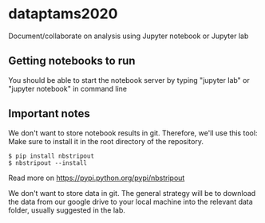 # dataptams2020

Document/collaborate on analysis using Jupyter notebook or Jupyter lab


## Getting notebooks to run

You should be able to start the notebook server by typing "jupyter lab" or "jupyter notebook"
in command line

 
## Important notes

We don't want to store notebook results in git. Therefore, we'll use this tool:
Make sure to install it in the root directory of the repository.

    $ pip install nbstripout
    $ nbstripout --install

Read more on https://pypi.python.org/pypi/nbstripout

We don't want to store data in git. The general strategy will be to download
the data from our google drive to your local machine
into the relevant data folder, usually suggested in the lab.








